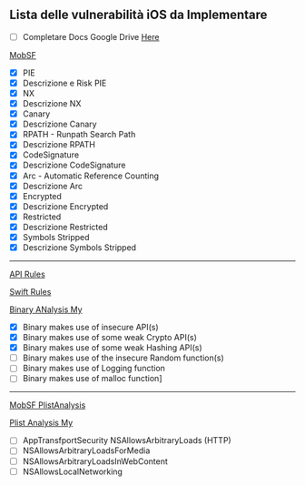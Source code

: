 ## Lista delle vulnerabilità iOS da Implementare
- [ ] Completare Docs Google Drive [Here](https://docs.google.com/spreadsheets/d/1lyve-KLSURxifmvYFHHXNu-C3BU0_UcDjk4-vJJ3208/edit#gid=1624158117   )

[MobSF](https://github.com/MobSF/Mobile-Security-Framework-MobSF/blob/master/StaticAnalyzer/views/ios/macho_analysis.py)

- [x] PIE
- [x] Descrizione e Risk PIE
- [x] NX
- [x] Descrizione NX
- [x] Canary
- [x] Descrizione Canary
- [x] RPATH - Runpath Search Path
- [x] Descrizione RPATH
- [x] CodeSignature
- [x] Descrizione CodeSignature
- [x] Arc - Automatic Reference Counting
- [x] Descrizione Arc
- [x] Encrypted
- [x] Descrizione Encrypted
- [x] Restricted
- [x] Descrizione Restricted
- [x] Symbols Stripped
- [x] Descrizione Symbols Stripped

---
[API Rules](https://github.com/MobSF/Mobile-Security-Framework-MobSF/blob/master/StaticAnalyzer/views/ios/rules/ipa_rules.py)

[Swift Rules](https://github.com/MobSF/Mobile-Security-Framework-MobSF/blob/master/StaticAnalyzer/views/ios/rules/swift_rules.yaml)

[Binary ANalysis My](https://github.com/Dado1513/RE-iOS-application/blob/master/binary_analysis_ios.py)



- [x] Binary makes use of insecure API(s)
- [x] Binary makes use of some weak Crypto API(s)
- [x] Binary makes use of some weak Hashing API(s)
- [ ] Binary makes use of the insecure Random function(s)
- [ ] Binary makes use of Logging function
- [ ] Binary makes use of malloc function]

---
[MobSF PlistAnalysis](https://github.com/MobSF/Mobile-Security-Framework-MobSF/blob/master/StaticAnalyzer/views/ios/app_transport_security.py)

[Plist Analysis My](https://github.com/Dado1513/RE-iOS-application/blob/master/plist_analysis.py)

- [ ] AppTransfportSecurity NSAllowsArbitraryLoads (HTTP)
- [ ] NSAllowsArbitraryLoadsForMedia
- [ ] NSAllowsArbitraryLoadsInWebContent
- [ ] NSAllowsLocalNetworking
